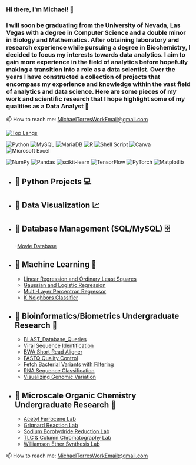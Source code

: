 ### Hi there, I'm Michael! 👋

### I will soon be graduating from the University of Nevada, Las Vegas with a degree in Computer Science and a double minor in Biology and Mathematics.  After obtaining laboratory and research experience while pursuing a degree in Biochemistry, I decided to focus my interests towards data analytics.  I aim to gain more experience in the field of analytics before hopefully making a transition into a role as a data scientist.  Over the years I have constructed a collection of projects that encompass my experience and knowledge within the vast field of analytics and data science.  Here are some pieces of my work and scientific research that I hope highlight some of my qualities as a Data Analyst 🙂


📫 How to reach me: MichaelTorresWorkEmail@gmail.com


[![Top Langs](https://github-readme-stats.vercel.app/api/top-langs/?username=Michael96Torres&layout=compact)](https://github.com/Michael96Torres/github-readme-stats)


![Python](https://img.shields.io/badge/python-3670A0?style=for-the-badge&logo=python&logoColor=ffdd54) ![MySQL](https://img.shields.io/badge/mysql-%2300f.svg?style=for-the-badge&logo=mysql&logoColor=white) ![MariaDB](https://img.shields.io/badge/MariaDB-003545?style=for-the-badge&logo=mariadb&logoColor=white) ![R](https://img.shields.io/badge/r-%23276DC3.svg?style=for-the-badge&logo=r&logoColor=white) ![Shell Script](https://img.shields.io/badge/shell_script-%23121011.svg?style=for-the-badge&logo=gnu-bash&logoColor=white) ![Canva](https://img.shields.io/badge/Canva-%2300C4CC.svg?style=for-the-badge&logo=Canva&logoColor=white) ![Microsoft Excel](https://img.shields.io/badge/Microsoft_Excel-217346?style=for-the-badge&logo=microsoft-excel&logoColor=white)

![NumPy](https://img.shields.io/badge/numpy-%23013243.svg?style=for-the-badge&logo=numpy&logoColor=white) ![Pandas](https://img.shields.io/badge/pandas-%23150458.svg?style=for-the-badge&logo=pandas&logoColor=white) ![scikit-learn](https://img.shields.io/badge/scikit--learn-%23F7931E.svg?style=for-the-badge&logo=scikit-learn&logoColor=white) ![TensorFlow](https://img.shields.io/badge/TensorFlow-%23FF6F00.svg?style=for-the-badge&logo=TensorFlow&logoColor=white) ![PyTorch](https://img.shields.io/badge/PyTorch-%23EE4C2C.svg?style=for-the-badge&logo=PyTorch&logoColor=white)
 ![Matplotlib](https://img.shields.io/badge/Matplotlib-%23ffffff.svg?style=for-the-badge&logo=Matplotlib&logoColor=black) 


- ##  🐍 Python Projects 💻

- ## 🎨 Data Visualization 📈

- ##  💾 Database Management (SQL/MySQL) 🗄️

  -[Movie Database](https://github.com/Michael96Torres/Database-Projects/tree/main/Movie%20Database)


- ##  🤖 Machine Learning 👾

  - [Linear Regression and Ordinary Least Squares](https://github.com/Michael96Torres/Machine-Learning/tree/main/Linear%20Regression%20and%20Ordinary%20Least%20Squares)
  - [Gaussian and Logistic Regression](https://github.com/Michael96Torres/Machine-Learning/tree/main/Gaussian%20and%20Logistic%20Regression)
  - [Multi-Layer Perceptron Regressor](https://github.com/Michael96Torres/Machine-Learning/tree/main/MultiLayerPerceptron(MLP)_Regressor)
  - [K Neighbors Classifier](https://github.com/Michael96Torres/Machine-Learning/tree/main/K%20Neighbors%20Classifier)



- ## 🌱 Bioinformatics/Biometrics Undergraduate Research 🧬

  - [BLAST_Database_Queries](https://github.com/Michael96Torres/Bioinformatics-Biometry/blob/main/BLAST_Database_Queries.sh)
  - [Viral Sequence Identification](https://github.com/Michael96Torres/Bioinformatics-Biometry/blob/main/BLAST_Viral_Sequence_Identification.sh)
  - [BWA Short Read Aligner](https://github.com/Michael96Torres/Bioinformatics-Biometry/blob/main/BWA_short_read_aligner.sh)
  - [FASTQ Quality Control](https://github.com/Michael96Torres/Bioinformatics-Biometry/blob/main/Fastq_Quality_Control.sh)
  - [Fetch Bacterial Variants with Filtering](https://github.com/Michael96Torres/Bioinformatics-Biometry/blob/main/Fetch_Bacterial_Variant_with_Filtering.sh)
  - [RNA Sequence Classification](https://github.com/Michael96Torres/Bioinformatics-Biometry/blob/main/RNA-Seq_Classification.sh)
  - [Visualizing Genomic Variation](https://github.com/Michael96Torres/Bioinformatics-Biometry/blob/main/Visualizing_large_scale_genomic_variation.sh)



- ## 🥼 Microscale Organic Chemistry Undergraduate Research 🧪

  - [Acetyl Ferrocene Lab](https://github.com/Michael96Torres/Chemistry-Undergraduate-Research/blob/main/Acetyl%20Ferrocene%20Lab%20Report.docx)
  - [Grignard Reaction Lab](https://github.com/Michael96Torres/Chemistry-Undergraduate-Research/blob/main/Grignard%20Reaction.docx)
  - [Sodium Borohydride Reduction Lab](https://github.com/Michael96Torres/Chemistry-Undergraduate-Research/blob/main/Sodium%20Borohydride%20Reduction%20Lab%20Report.docx)
  - [TLC & Column Chromatography Lab](https://github.com/Michael96Torres/Chemistry-Undergraduate-Research/blob/main/TLC%20%26%20Column%20Chromatography%20Report.docx)
  - [Williamson Ether Synthesis Lab](https://github.com/Michael96Torres/Chemistry-Undergraduate-Research/blob/main/Williamson%20Ether%20Synthesis.docx)
  

📫 How to reach me: MichaelTorresWorkEmail@gmail.com


<!--

| <a href="https://github.com/Michael96Torres/github-readme-stats"><img align="center" src="https://github-readme-stats.vercel.app/api?username=Michael96Torres&show_icons=true&include_all_commits=true&theme=buefy&hide_border=true" alt="Michael Torres Github Stats" /></a> | <a href="https://github.com/Michael96Torres/github-readme-stats"><img align="center" src="https://github-readme-stats.vercel.app/api/top-langs/?username=Michael96Torres&layout=compact&theme=buefy&hide_border=true" /></a> |

![Michael Torres GitHub stats](https://github-readme-stats.vercel.app/api?username=Michael96Torres&show_icons=true&theme=transparent)

[![Top Langs](https://github-readme-stats.vercel.app/api/top-langs/?username=anuraghazra&layout=compact)](https://github.com/Michael96Torres/github-readme-stats)


**Michael96Torres/Michael96Torres** is a ✨ _special_ ✨ repository because its `README.md` (this file) appears on your GitHub profile.
🧪🧬🦠💉🩺🔬🥽 🥼 
-->
